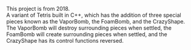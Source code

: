 This project is from 2018.<br />
A variant of Tetris built in C++, which has the addition of three special pieces known as the VaporBomb, the FoamBomb, and the CrazyShape.<br />
The VaporBomb will destroy surrounding pieces when settled, the FoamBomb will create surrounding pieces when settled, and the CrazyShape has its control functions reversed.
